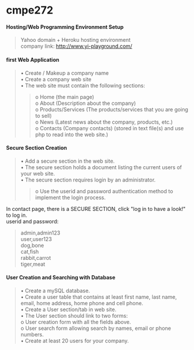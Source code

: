 # cmpe272
#### Hosting/Web Programming Environment Setup
> Yahoo domain + Heroku hosting environment  
> company link: http://www.yi-playground.com/

#### first Web Application
> •	Create / Makeup a company name  
•	Create a company web site  
•	The web site must contain the following sections:  
>> o	Home (the main page)  
o	About (Description about the company)  
o	Products/Services (The products/services that you are going to sell)  
o	News (Latest news about the company, products, etc.)  
o	Contacts (Company contacts)  (stored in text file(s) and use php to read into the web site.)

#### Secure Section Creation
> •	Add a secure section in the web site.  
•	The secure section holds a document listing the current users of your web site.  
•	The secure section requires login by an administrator.  
>> o	Use the userid and password authentication method to implement the login process.  

In contact page, there is a SECURE SECTION, click "log in to have a look!" to log in.  
userid and password:  
> admin,admin123  
user,user123  
dog,bone  
cat,fish  
rabbit,carrot  
tiger,meat

#### User Creation and Searching with Database
> •	Create a mySQL database.  
•	Create a user table that contains at least first name, last name, email, home address, home phone and cell phone.  
•	Create a User section/tab in web site.  
•	The User section should link to two forms:  
     o	User creation form with all the fields above.  
     o	User search form allowing search by names, email or phone numbers.  
•	Create at least 20 users for your company.
